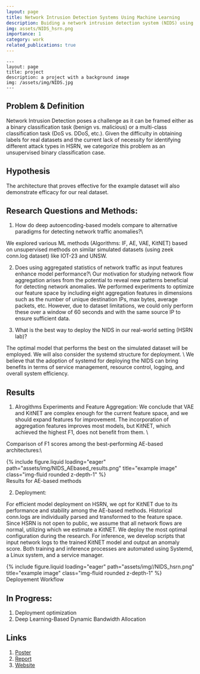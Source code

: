 ```yaml
---
layout: page
title: Network Intrusion Detection Systems Using Machine Learning
description: Buiding a network intrusion detection system (NIDS) using machine learning methods
img: assets/NIDS_hsrn.png
importance: 1
category: work
related_publications: true
---
```


<!-- Every project has a beautiful feature showcase page.
It's easy to include images in a flexible 3-column grid format.
Make your photos 1/3, 2/3, or full width.

To give your project a background in the portfolio page, just add the img tag to the front matter like so: -->


    ---
    layout: page
    title: project
    description: a project with a background image
    img: /assets/img/NIDS.jpg
    ---


## Problem & Definition
Network Intrusion Detection poses a challenge as it can be framed either as a binary classification task (benign vs. malicious) or a multi-class classification task (DoS vs. DDoS, etc.). Given the difficulty in obtaining labels for real datasets and the current lack of necessity for identifying different attack types in HSRN, we categorize this problem as an unsupervised binary classification case.


## Hypothesis 
The architecture that proves effective for the example dataset will also demonstrate efficacy for our real dataset.

## Research Questions and Methods: 
1. How do deep autoencoding-based models compare to alternative paradigms for detecting network traffic anomalies?\\

We explored various ML methods (Algorithms: IF, AE, VAE, KitNET) based on unsupervised methods on similar simulated datasets (using zeek conn.log dataset) like IOT-23 and UNSW.


2. Does using aggregated statistics of network traffic as input features enhance model performance?\\
Our motivation for studying network flow aggregation arises from the potential to reveal new patterns beneficial for detecting network anomalies. We performed experiments to optimize our feature space by including eight aggregation features in dimensions such as the number of unique destination IPs, max bytes, average packets, etc. However, due to dataset limitations, we could only perform these over a window of 60 seconds and with the same source IP to ensure sufficient data.


3. What is the best way to deploy the NIDS in our real-world setting (HSRN lab)?

The optimal model that performs the best on the simulated dataset will be employed. We will also consider the systemd structure for deployment. \\
We believe that the adoption of systemd for deploying the NIDS can bring benefits in terms of service management, resource control, logging, and overall system efficiency.

## Results 

1. Alrogithms Experiments and Feature Aggregation: 
We conclude that VAE and KitNET are complex enough for the current feature space, and we should expand features for improvement. The incorporation of aggregation features improves most models, but KitNET, which achieved the highest F1, does not benefit from them. \\


Comparison of F1 scores among the best-performing AE-based architectures:\\ 
</div>
<div class="row">
    <div class="col-sm mt-3 mt-md-0">
        {% include figure.liquid loading="eager" path="assets/img/NIDS_AEbased_results.png" title="example image" class="img-fluid rounded z-depth-1" %}
    </div>
</div>
<div class="caption">
    Results for AE-based methods
</div>

2. Deployment: 

For efficient model deployment on HSRN, we opt for KitNET due to its performance and stability among the AE-based methods. Historical conn.logs are individually parsed and transformed to the feature space. Since HSRN is not open to public, we assume that all network flows are normal, utilizing which we estimate a KitNET. We deploy the most optimal configuration during the research. For inference, we develop scripts that input network logs to the trained KitNET model and output an anomaly score. Both training and inference processes are automated using Systemd, a Linux system, and a service manager. 

</div>
<div class="row">
    <div class="col-sm mt-3 mt-md-0">
        {% include figure.liquid loading="eager" path="assets/img//NIDS_hsrn.png" title="example image" class="img-fluid rounded z-depth-1" %}
    </div>
</div>
<div class="caption">
    Deployement Workflow
</div>

## In Progress: 

1. Deployment optimization
2. Deep Learning-Based Dynamic Bandwidth Allocation


## Links 
1. [Poster](https://drive.google.com/file/d/1WT5W0ozxse7-8da0I9eg3pDUbS8Rend7/view?usp=sharing) 
2. [Report](https://drive.google.com/file/d/1zZKCZvjy5QBvQM6_LUrxKyitkKV5IlJL/view?usp=sharing)
3. [Website](https://vip.hsrn.nyu.edu/)

